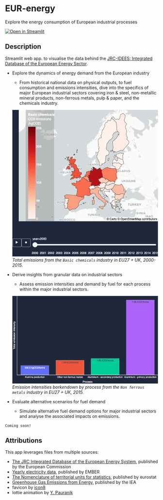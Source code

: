 # EUR-energy

Explore the energy consumption of European industrial processes

[![Open in Streamlit](https://static.streamlit.io/badges/streamlit_badge_black_white.svg)](https://badrbmb-eur-energy-eur-energyvisualisation-home-elgwnx.streamlit.app/)

##  Description

Streamlit web app. to visualise the data behind the [JRC-IDEES: Integrated Database of the European Energy Sector](https://jeodpp.jrc.ec.europa.eu/ftp/jrc-opendata/JRC-IDEES/JRC-IDEES-2015_v1/2017%20JRC-IDEES%20Integrated%20Database%20of%20the%20European%20Energy%20Sector%20Methodological%20note.pdf).

- Explore the dynamics of energy demand from the European industry
  - From historical national data on physical outputs, to fuel consumption and emissions intensities, dive into the specifics of major European industrial sectors covering iron & steel, non-metallic mineral products, non-ferrous metals, pulp & paper, and the chemicals industry.
  

  ![emissions_chemicals_map](eur_energy/data/images/fig1.gif)
_Total emissions from the `Basic chemicals` industry in EU27 + UK, 2000-2015._

- Derive insights from granular data on industrial sectors
  - Assess emission intensities and demand by fuel for each process within the major industrial sectors.
  

  ![emission_intensities_by_process](eur_energy/data/images/fig2.png)
  _Emission intensities borkendown by process from the `Non ferrous metals` industry in EU27 + UK, 2015._


- Evaluate alternative scenarios for fuel demand
  - Simulate alternative fuel demand options for major industrial sectors and analyse the associated impacts on emissions.
```
Coming soon!
```

## Attributions

This app leverages files from multiple sources: 
    
  - [The JRC Integrated Database of the European Energy System](https://publications.jrc.ec.europa.eu/repository/handle/JRC112474), published by the European Commission
  - [Yearly electricity data](https://ember-climate.org/data-catalogue/yearly-electricity-data/), published by EMBER
  - [The Nomenclature of territorial units for statistics](https://ec.europa.eu/eurostat/web/gisco/geodata/reference-data/administrative-units-statistical-units/nuts), published by eurostat
  - [Greenhouse Gas Emissions from Energy](https://iea.blob.core.windows.net/assets/78ca213f-171e-40ed-bf7e-c053d4376e79/WORLD_GHG_Documentation.pdf), published by the IEA
  - favicon by [icon8](https://icons8.com/)
  - lottie animation by [Y. Pauranik](https://lottiefiles.com/85893-stack-blue-cs)